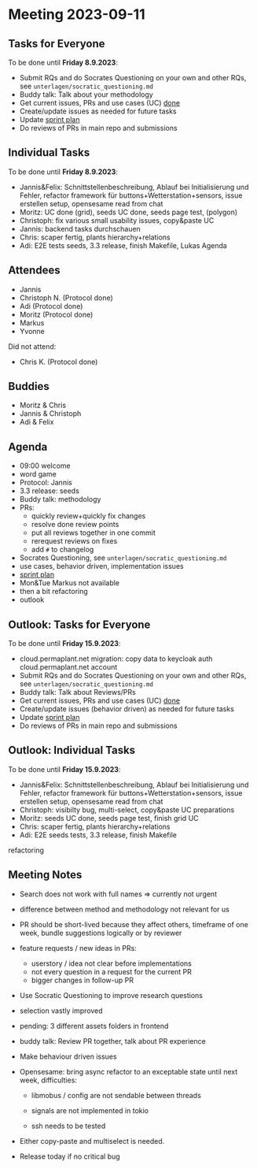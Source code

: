 # Meeting 2023-09-11

## Tasks for Everyone

To be done until **Friday 8.9.2023**:

- Submit RQs and do Socrates Questioning on your own and other RQs, see `unterlagen/socratic_questioning.md`
- Buddy talk: Talk about your methodology
- Get current issues, PRs and use cases (UC) [done](../usecases/README.md)
- Create/update issues as needed for future tasks
- Update [sprint plan](https://github.com/orgs/ElektraInitiative/projects/4/)
- Do reviews of PRs in main repo and submissions

## Individual Tasks

To be done until **Friday 8.9.2023**:

- Jannis&Felix: Schnittstellenbeschreibung, Ablauf bei Initialisierung und Fehler, refactor framework für buttons+Wetterstation+sensors, issue erstellen setup, opensesame read from chat
- Moritz: UC done (grid), seeds UC done, seeds page test, (polygon)
- Christoph: fix various small usability issues, copy&paste UC
- Jannis: backend tasks durchschauen
- Chris: scaper fertig, plants hierarchy+relations
- Adi: E2E tests seeds, 3.3 release, finish Makefile, Lukas Agenda

## Attendees

- Jannis
- Christoph N. (Protocol done)
- Adi (Protocol done)
- Moritz (Protocol done)
- Markus
- Yvonne

Did not attend:

- Chris K. (Protocol done)

## Buddies

- Moritz & Chris
- Jannis & Christoph
- Adi & Felix

## Agenda

- 09:00 welcome
- word game
- Protocol: Jannis
- 3.3 release: seeds
- Buddy talk: methodology
- PRs:
  - quickly review+quickly fix changes
  - resolve done review points
  - put all reviews together in one commit
  - rerequest reviews on fixes
  - add `#` to changelog
- Socrates Questioning, see `unterlagen/socratic_questioning.md`
- use cases, behavior driven, implementation issues
- [sprint plan](https://github.com/orgs/ElektraInitiative/projects/4/)
- Mon&Tue Markus not available
- then a bit refactoring
- outlook

## Outlook: Tasks for Everyone

To be done until **Friday 15.9.2023**:

- cloud.permaplant.net migration: copy data to keycloak auth cloud.permaplant.net account
- Submit RQs and do Socrates Questioning on your own and other RQs, see `unterlagen/socratic_questioning.md`
- Buddy talk: Talk about Reviews/PRs
- Get current issues, PRs and use cases (UC) [done](../usecases/README.md)
- Create/update issues (behavior driven) as needed for future tasks
- Update [sprint plan](https://github.com/orgs/ElektraInitiative/projects/4/)
- Do reviews of PRs in main repo and submissions

## Outlook: Individual Tasks

To be done until **Friday 15.9.2023**:

- Jannis&Felix: Schnittstellenbeschreibung, Ablauf bei Initialisierung und Fehler, refactor framework für buttons+Wetterstation+sensors, issue erstellen setup, opensesame read from chat
- Christoph: visibilty bug, multi-select, copy&paste UC preparations
- Moritz: seeds UC done, seeds page test, finish grid UC
- Chris: scaper fertig, plants hierarchy+relations
- Adi: E2E seeds tests, 3.3 release, finish Makefile

refactoring

## Meeting Notes

- Search does not work with full names => currently not urgent
- difference between method and methodology not relevant for us
- PR should be short-lived because they affect others, timeframe of one week, bundle suggestions logically or by reviewer
- feature requests / new ideas in PRs:

  - userstory / idea not clear before implementations
  - not every question in a request for the current PR
  - bigger changes in follow-up PR

- Use Socratic Questioning to improve research questions
- selection vastly improved
- pending: 3 different assets folders in frontend
- buddy talk: Review PR together, talk about PR experience
- Make behaviour driven issues
- Opensesame: bring async refactor to an exceptable state until next week, difficulties:

  - libmobus / config are not sendable between threads

  - signals are not implemented in tokio

  - ssh needs to be tested

- Either copy-paste and multiselect is needed.
- Release today if no critical bug
